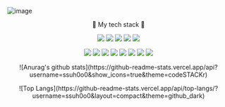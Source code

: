 ![image](https://user-images.githubusercontent.com/55631147/106609365-d22ce200-65a8-11eb-999c-444bb9f23436.png)

<p align="center"> 🎈 My tech stack 🎈 </p>
<p align="center">
   <image src="https://img.shields.io/badge/HTML-E34F26?style=flat-square&logo=HTML5&logoColor=white"> <image src="https://img.shields.io/badge/Css-1572B6?style=flat-square&logo=css3&logoColor=white"> <image src="https://img.shields.io/badge/Javascript-E8D44D?style=flat-square&logo=JAVAscript&logoColor=white"> <image src="https://img.shields.io/badge/Arduino-00979D?style=flat-square&logo=Arduino&logoColor=white"> <image src="https://img.shields.io/badge/Node.js-339933?style=flat-square&logo=node.js&logoColor=white"> </p>
 
 <p align="center">
 <image src="https://img.shields.io/badge/Python-3776AB?style=flat-square&logo=Python&logoColor=white">  <image src="https://img.shields.io/badge/C++-00599C?style=flat-square&logo=c%2B%2B&logoColor=white"> <image src="https://img.shields.io/badge/C-A8B9CC?style=flat-square&logo=c&logoColor=white"> <image src="https://img.shields.io/badge/JAVA-D46051?style=flat-square&logo=JAVA&logoColor=white">  <image src="https://img.shields.io/badge/Mysql-4479A1?style=flat-square&logo=Mysql&logoColor=white">   <image src="https://img.shields.io/badge/Oracle-F80000?style=flat-square&logo=Oracle&logoColor=white"> <image src="https://img.shields.io/badge/PostgreSQL-336791?style=flat-square&logo=PostgreSQL&logoColor=white">  <image src="https://img.shields.io/badge/sqlite-003B57?style=flat-square&logo=sqlite&logoColor=white"> </p> 

<p align="center">
![Anurag's github stats](https://github-readme-stats.vercel.app/api?username=ssuh0o0&show_icons=true&theme=codeSTACKr) </p>
    
<p align="center">
![Top Langs](https://github-readme-stats.vercel.app/api/top-langs/?username=ssuh0o0&layout=compact&theme=github_dark) </p>
    
    
<!--
**ssuh0o0/ssuh0o0** is a ✨ _special_ ✨ repository because its `README.md` (this file) appears on your GitHub profile.

Here are some ideas to get you started:

- 🔭 I’m currently working on ...
- 🌱 I’m currently learning ...
- 👯 I’m looking to collaborate on ...
- 🤔 I’m looking for help with ...
- 💬 Ask me about ...
- 📫 How to reach me: ...
- 😄 Pronouns: ...
- ⚡ Fun fact: ...
-->
